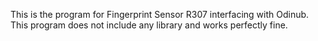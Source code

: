 This is the program for Fingerprint Sensor R307 interfacing with Odinub.
This program does not include any library and works perfectly fine.
